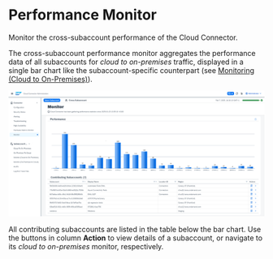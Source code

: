 <!-- loiob288cd931d57475997982b65c3168d43 -->

# Performance Monitor

Monitor the cross-subaccount performance of the Cloud Connector.

The cross-subaccount performance monitor aggregates the performance data of all subaccounts for *cloud to on-premises* traffic, displayed in a single bar chart like the subaccount-specific counterpart \(see [Monitoring \(Cloud to On-Premises\)](monitoring-cloud-to-on-premises-ec3c3d7.md)\).

![](images/SCC_Performance_Monitor_79325c7.png)

All contributing subaccounts are listed in the table below the bar chart. Use the buttons in column **Action** to view details of a subaccount, or navigate to its *cloud to on-premises* monitor, respectively.

